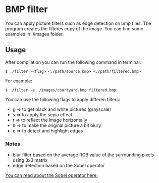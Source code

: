 # BMP filter

You can apply picture filters such as edge detection on bmp files. The program creates the filteres copy of the image.
You can find some examples in ./images folder.

## Usage

After compilation you can run the following command in terminal: 

```console
$ ./filter -<flag> <./path/source.bmp> <./path/filtered.bmp>
```

For example:

```console
$ ./filter -e ./images/courtyard.bmp filtered.bmp
```

You can use the following flags to apply differen filters:

- g => to get black and white pictures (grayscale)
- s => to apply the sepia effect
- r => to reflect the image horizontally
- b => to make the original picture a bit blury
- e => to detect and highlight edges

### Notes

- blur filter based on the average RGB value of the surrounding pixels using 3x3 matrix
- edge detection based on the Sobel operator

[You can read about the Sobel operator here:](https://en.wikipedia.org/wiki/Sobel_operator)
